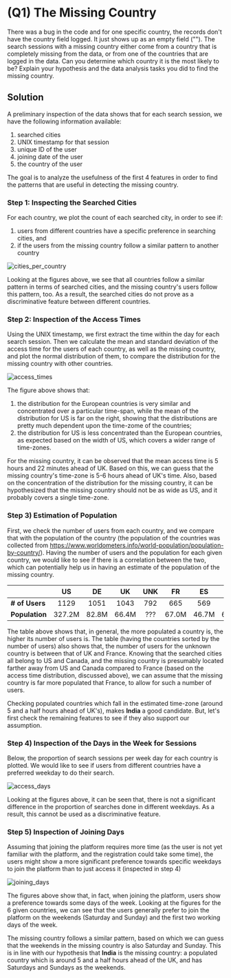 # (Q1) The Missing Country

There was a bug in the code and for one specific country, the records don't have the country field logged. It just shows up as an empty field (""). The search sessions with a missing country either come from a country that is completely missing from the data, or from one of the countries that are logged in the data. Can you determine which country it is the most likely to be? Explain your hypothesis and the data analysis tasks you did to find the missing country.


## Solution

A preliminary inspection of the data shows that for each search session, we have the following information available:

1. searched cities
2. UNIX timestamp for that session
3. unique ID of the user
4. joining date of the user
5. the country of the user

The goal is to analyze the usefulness of the first 4 features in order to find the patterns that are useful in detecting the missing country.


### Step 1: Inspecting the Searched Cities

For each country, we plot the count of each searched city, in order to see if:

1. users from different countries have a specific preference in searching cities, and
2. if the users from the missing country follow a similar pattern to another country

![cities_per_country](Figures/cities_per_country.png)

Looking at the figures above, we see that all countries follow a similar pattern in terms of searched cities, and the missing country's users follow this pattern, too. As a result, the searched cities do not prove as a discriminative feature between different countries.


### Step 2: Inspection of the Access Times

Using the UNIX timestamp, we first extract the time within the day for each search session. Then we calculate the mean and standard deviation of the access time for the users of each country, as well as the missing country, and plot the normal distribution of them, to compare the distribution for the missing country with other countries.

![access_times](Figures/access_times.png)

The figure above shows that:

1. the distribution for the European countries is very similar and concentrated over a particular time-span, while the mean of the distribution for US is far on the right, showing that the distributions are pretty much dependent upon the time-zome of the countries;
2. the distribution for US is less concentrated than the European countries, as expected based on the width of US, which covers a wider range of time-zones.

For the missing country, it can be observed that the mean access time is 5 hours and 22 minutes ahead of UK. Based on this, we can guess that the missing country's time-zone is 5-6 hours ahead of UK's time. Also, based on the concentration of the distribution for the missing country, it can be hypothesized that the missing country should not be as wide as US, and it probably covers a single time-zone.


### Step 3) Estimation of Population

First, we check the number of users from each country, and we compare that with the population of the country (the population of the countries was collected from https://www.worldometers.info/world-population/population-by-country/). Having the number of users and the population for each given country, we would like to see if there is a correlation between the two, which can potentially help us in having an estimate of the population of the missing country.

|                | US     | DE    | UK    | UNK | FR    | ES    | IT    |
|:---------------|:------:|:-----:|:-----:|:---:|:-----:|:-----:|:-----:|
| __# of Users__ |  1129  |  1051 |  1043 | 792 |  665  |  569  |  528  |
| __Population__ | 327.2M | 82.8M | 66.4M | ??? | 67.0M | 46.7M | 60.5M |

The table above shows that, in general, the more populated a country is, the higher its number of users is. The table (having the countries sorted by the number of users) also shows that, the number of users for the unknown country is between that of UK and France. Knowing that the searched cities all belong to US and Canada, and the missing country is presumably located farther away from US and Canada compared to France (based on the access time distribution, discussed above), we can assume that the missing country is far more populated that France, to allow for such a number of users.

Checking populated countries which fall in the estimated time-zone (around 5 and a half hours ahead of UK's), makes __India__ a good candidate. But, let's first check the remaining features to see if they also support our assumption.


### Step 4) Inspection of the Days in the Week for Sessions

Below, the proportion of search sessions per week day for each country is plotted. We would like to see if users from different countries have a preferred weekday to do their search.

![access_days](Figures/access_days.png)

Looking at the figures above, it can be seen that, there is not a significant difference in the proportion of searches done in different weekdays. As a result, this cannot be used as a discriminative feature.


### Step 5) Inspection of Joining Days

Assuming that joining the platform requires more time (as the user is not yet familiar with the platform, and the registration could take some time), the users might show a more significant preference towards specific weekdays to join the platform than to just access it (inspected in step 4)

![joining_days](Figures/joining_days.png)

The figures above show that, in fact, when joining the platform, users show a preference towards some days of the week. Looking at the figures for the 6 given countries, we can see that the users generally prefer to join the platform on the weekends (Saturday and Sunday) and the first two working days of the week.

The missing country follows a similar pattern, based on which we can guess that the weekends in the missing country is also Saturday and Sunday. This is in line with our hypothesis that __India__ is the missing country: a populated country which is around 5 and a half hours ahead of the UK, and has Saturdays and Sundays as the weekends.